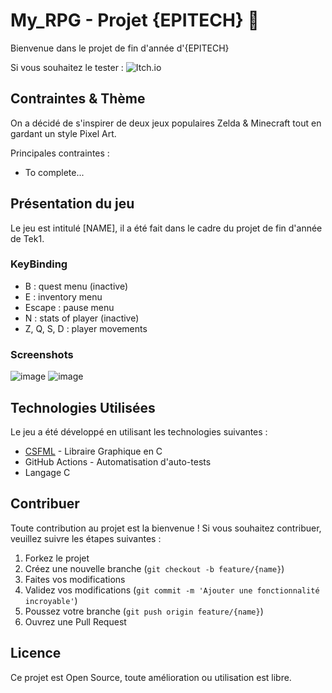 # My_RPG - Projet {EPITECH} 🎉

Bienvenue dans le projet de fin d'année d'{EPITECH}

Si vous souhaitez le tester : ![Itch.io](https://eliasjhl.itch.io/my-rpg)

## Contraintes & Thème

On a décidé de s'inspirer de deux jeux populaires Zelda & Minecraft tout en gardant un style Pixel Art.

Principales contraintes :
 - To complete...

## Présentation du jeu

Le jeu est intitulé [NAME], il a été fait dans le cadre du projet de fin d'année de Tek1.

### KeyBinding
 - B : quest menu (inactive)
 - E : inventory menu
 - Escape : pause menu
 - N : stats of player (inactive)
 - Z, Q, S, D : player movements

### Screenshots

![image](https://github.com/EliasJHL/My_RPG/assets/145333474/2293e228-4144-49ac-891a-5bb995ed2424)
![image](https://github.com/EliasJHL/My_RPG/assets/145333474/f160c046-3430-47e3-8a4a-2dd37ec1c935)

## Technologies Utilisées

Le jeu a été développé en utilisant les technologies suivantes :

- [CSFML](https://www.sfml-dev.org/download/csfml/) - Libraire Graphique en C
- GitHub Actions - Automatisation d'auto-tests
- Langage C

## Contribuer

Toute contribution au projet est la bienvenue ! Si vous souhaitez contribuer, veuillez suivre les étapes suivantes :

1. Forkez le projet
2. Créez une nouvelle branche (`git checkout -b feature/{name}`)
3. Faites vos modifications
4. Validez vos modifications (`git commit -m 'Ajouter une fonctionnalité incroyable'`)
5. Poussez votre branche (`git push origin feature/{name}`)
6. Ouvrez une Pull Request

## Licence

Ce projet est Open Source, toute amélioration ou utilisation est libre.


